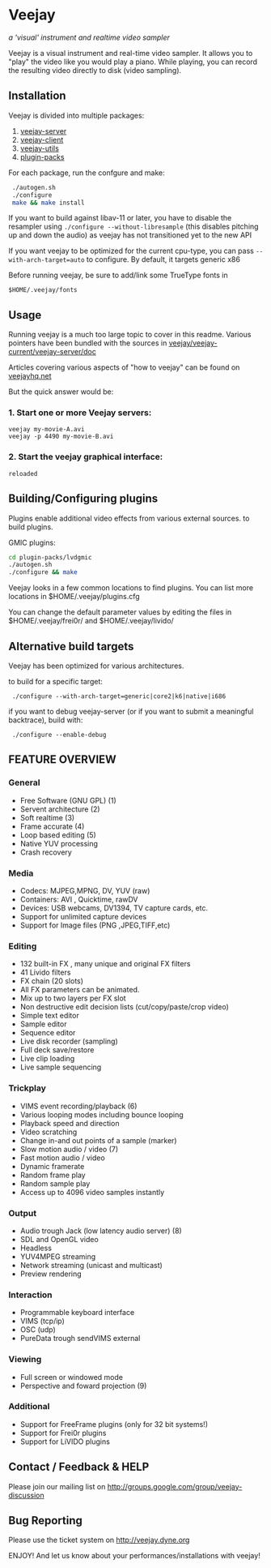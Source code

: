 Veejay
======

*a 'visual' instrument and realtime video sampler*

Veejay is a visual instrument and real-time video sampler.
It allows you to "play" the video like you would play a piano.
While playing, you can record the resulting video directly to disk (video sampling).


## Installation

Veejay is divided into multiple packages:

1. [veejay-server](./veejay/veejay-current/veejay-server)
1. [veejay-client](./veejay/veejay-current/veejay-client)
1. [veejay-utils](./veejay/veejay-current/veejay-utils)
1. [plugin-packs](./veejay/veejay-current/plugin-packs)

For each package, run the confgure and make:


```bash
 ./autogen.sh
 ./configure
 make && make install
```

If you want to build against libav-11 or later, you have to disable the resampler using `./configure --without-libresample` (this disables pitching up and down the audio) as veejay has not transitioned yet to the new API

If you want veejay to be optimized for the current cpu-type, you can pass `--with-arch-target=auto` to configure. By default, it targets generic x86


Before running veejay, be sure to add/link some TrueType fonts in 

    $HOME/.veejay/fonts

## Usage

Running veejay is a much too large topic to cover in this readme. Various
pointers have been bundled with the sources in [veejay/veejay-current/veejay-server/doc](./veejay/veejay-current/veejay-server/doc)

Articles covering various aspects of "how to veejay" can be found on [veejayhq.net](http://veejayhq.net)

But the quick answer would be:

### 1. Start one or more Veejay servers:

```
veejay my-movie-A.avi
veejay -p 4490 my-movie-B.avi
```

### 2. Start the veejay graphical interface:

```
reloaded
```

## Building/Configuring plugins

Plugins enable additional video effects from various external sources.
to build plugins.

GMIC plugins:

```bash
cd plugin-packs/lvdgmic
./autogen.sh
./configure && make 
```

Veejay looks in a few common locations to find plugins. You can list more locations in $HOME/.veejay/plugins.cfg

You can change the default parameter values by editing the files in $HOME/.veejay/frei0r/ and $HOME/.veejay/livido/

## Alternative build targets

Veejay has been optimized for various architectures.

to build for a specific target:

     ./configure --with-arch-target=generic|core2|k6|native|i686


if you want to debug veejay-server (or if you want to submit a meaningful backtrace), build with:

     ./configure --enable-debug



## FEATURE OVERVIEW

### General

 * Free Software (GNU GPL) (1)
 * Servent architecture (2)
 * Soft realtime (3)
 * Frame accurate (4)
 * Loop based editing (5)
 * Native YUV processing
 * Crash recovery

### Media

 * Codecs: MJPEG,MPNG, DV, YUV (raw)
 * Containers: AVI , Quicktime, rawDV
 * Devices: USB webcams, DV1394, TV capture cards, etc.
 * Support for unlimited capture devices
 * Support for Image files (PNG ,JPEG,TIFF,etc)

### Editing

 * 132 built-in FX , many unique and original FX filters 
 * 41 Livido filters
 * FX chain (20 slots)
 * All FX parameters can be animated.
 * Mix up to two layers per FX slot
 * Non destructive edit decision lists (cut/copy/paste/crop video)
 * Simple text editor 
 * Sample editor
 * Sequence editor
 * Live disk recorder (sampling)
 * Full deck save/restore
 * Live clip loading 
 * Live sample sequencing

### Trickplay

 * VIMS event recording/playback (6)
 * Various looping modes including bounce looping
 * Playback speed and direction
 * Video scratching
 * Change in-and out points of a sample (marker)
 * Slow motion audio / video (7)
 * Fast motion audio / video
 * Dynamic framerate 
 * Random frame play
 * Random sample play
 * Access up to 4096 video samples instantly	

### Output

 * Audio trough Jack (low latency audio server) (8)
 * SDL and OpenGL video
 * Headless
 * YUV4MPEG streaming
 * Network streaming (unicast and multicast)
 * Preview rendering

### Interaction

 * Programmable keyboard interface
 * VIMS (tcp/ip) 
 * OSC (udp)
 * PureData trough sendVIMS external

### Viewing

 * Full screen or windowed mode
 * Perspective and foward projection (9)
 

### Additional

 * Support for FreeFrame plugins (only for 32 bit systems!)
 * Support for Frei0r plugins
 * Support for LiVIDO plugins

## Contact / Feedback & HELP

Please join our mailing list on http://groups.google.com/group/veejay-discussion

## Bug Reporting

Please use the ticket system on http://veejay.dyne.org

ENJOY! And let us know about your performances/installations with veejay! 

